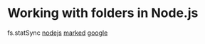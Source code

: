 # Working with folders in Node.js
fs.statSync
[nodejs](https://nodejs.dev/learn/working-with-folders-in-nodejsl)
[marked](https://www.npmjs.com/package/marked)
[google](https://google.com)


